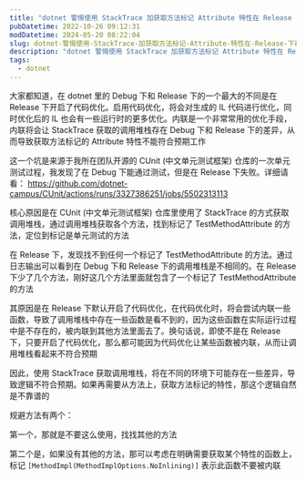 ```yaml
---
title: "dotnet 警惕使用 StackTrace 加获取方法标记 Attribute 特性在 Release 下被内联"
pubDatetime: 2022-10-26 09:12:31
modDatetime: 2024-05-20 08:22:04
slug: dotnet-警惕使用-StackTrace-加获取方法标记-Attribute-特性在-Release-下被内联
description: "dotnet 警惕使用 StackTrace 加获取方法标记 Attribute 特性在 Release 下被内联"
tags:
  - dotnet
---
```





大家都知道，在 dotnet 里的 Debug 下和 Release 下的一个最大的不同是在 Release 下开启了代码优化。启用代码优化，将会对生成的 IL 代码进行优化，同时优化后的 IL 也会有一些运行时的更多优化。内联是一个非常常用的优化手段，内联将会让 StackTrace 获取的调用堆栈存在 Debug 下和 Release 下的差异，从而导致获取方法标记的 Attribute 特性不能符合预期工作

<!--more-->


<!-- CreateTime:2022/10/26 17:12:31 -->

<!-- 发布 -->

这一个坑是来源于我所在团队开源的 CUnit (中文单元测试框架) 仓库的一次单元测试过程，我发现了在 Debug 下能通过测试，但是在 Release 下失败。详细请看： https://github.com/dotnet-campus/CUnit/actions/runs/3327386251/jobs/5502313113

核心原因是在 CUnit (中文单元测试框架) 仓库里使用了 StackTrace 的方式获取调用堆栈，通过调用堆栈获取各个方法，找到标记了 TestMethodAttribute 的方法，定位到标记是单元测试的方法

在 Release 下，发现找不到任何一个标记了 TestMethodAttribute 的方法。通过日志输出可以看到在 Debug 下和 Release 下的调用堆栈是不相同的。在 Release 下少了几个方法，刚好这几个方法里面就包含了一个标记了 TestMethodAttribute 的方法

其原因是在 Release 下默认开启了代码优化，在代码优化时，将会尝试内联一些函数，导致了调用堆栈中存在一些函数是看不到的，因为这些函数在实际运行过程中是不存在的，被内联到其他方法里面去了。换句话说，即使不是在 Release 下，只要开启了代码优化，那么都可能因为代码优化让某些函数被内联，从而让调用堆栈看起来不符合预期

因此，使用 StackTrace 获取调用堆栈，将在不同的环境下可能存在一些差异，导致逻辑不符合预期。如果再需要从方法上，获取方法标记的特性，那这个逻辑自然是不靠谱的

规避方法有两个：

第一个，那就是不要这么使用，找找其他的方法

第二个是，如果没有其他的方法，那可以考虑在明确需要获取某个特性的函数上，标记 `[MethodImpl(MethodImplOptions.NoInlining)]` 表示此函数不要被内联

